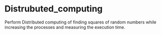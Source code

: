 Distrubuted_computing
=====================
Perform Distributed computing of finding squares of random numbers while increasing the processes and measuring the execution time.
